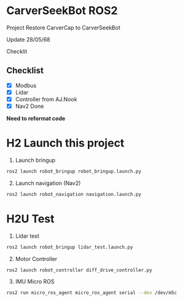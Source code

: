 # CarverSeekBot ROS2
Project Restore CarverCap to CarverSeekBot

Update 28/05/68

Checklit 
## Checklist
- [x] Modbus
- [x] Lidar
- [x] Controller from AJ.Nook 
- [x] Nav2 Done

**Need to reformat code**

# H2 Launch this project
1. Launch bringup
```bash
ros2 launch robot_bringup robot_bringup.launch.py
```
2. Launch navigation (Nav2)
```bash
ros2 launch robot_navigation navigation.launch.py
```

# H2U Test

1. Lidar test

```bash
ros2 launch robot_bringup lidar_test.launch.py
```

2. Motor Controller

```bash
ros2 launch robot_controller diff_drive_controller.py
```

3. IMU Micro ROS
```bash
ros2 run micro_ros_agent micro_ros_agent serial --dev /dev/m5c
```